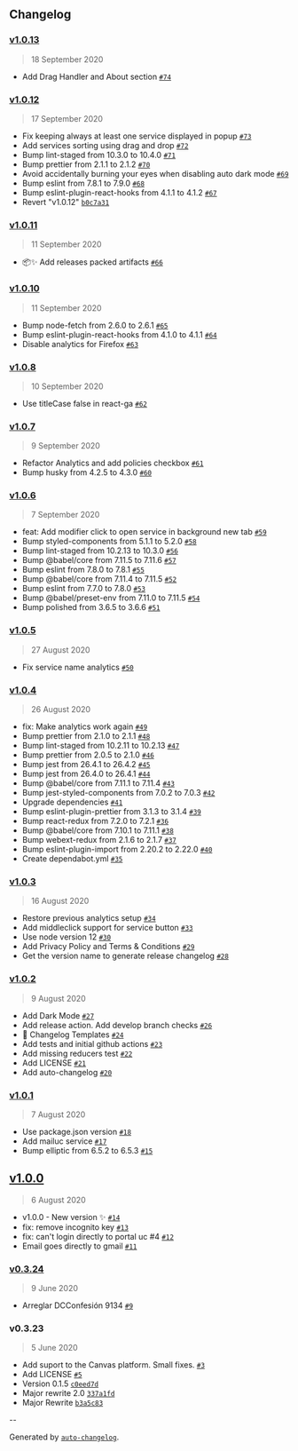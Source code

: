 ## Changelog

### [v1.0.13](https://github.com/wachunei/directUC/compare/v1.0.12...v1.0.13)

> 18 September 2020

- Add Drag Handler and About section [`#74`](https://github.com/wachunei/directUC/pull/74)

### [v1.0.12](https://github.com/wachunei/directUC/compare/v1.0.11...v1.0.12)

> 17 September 2020

- Fix keeping always at least one service displayed in popup [`#73`](https://github.com/wachunei/directUC/pull/73)
- Add services sorting using drag and drop [`#72`](https://github.com/wachunei/directUC/pull/72)
- Bump lint-staged from 10.3.0 to 10.4.0 [`#71`](https://github.com/wachunei/directUC/pull/71)
- Bump prettier from 2.1.1 to 2.1.2 [`#70`](https://github.com/wachunei/directUC/pull/70)
- Avoid accidentally burning your eyes when disabling auto dark mode [`#69`](https://github.com/wachunei/directUC/pull/69)
- Bump eslint from 7.8.1 to 7.9.0 [`#68`](https://github.com/wachunei/directUC/pull/68)
- Bump eslint-plugin-react-hooks from 4.1.1 to 4.1.2 [`#67`](https://github.com/wachunei/directUC/pull/67)
- Revert "v1.0.12" [`b0c7a31`](https://github.com/wachunei/directUC/commit/b0c7a31f8e9b19b65a7beb372a5d301f32ec5f5f)

### [v1.0.11](https://github.com/wachunei/directUC/compare/v1.0.10...v1.0.11)

> 11 September 2020

- 📦✨ Add releases packed artifacts [`#66`](https://github.com/wachunei/directUC/pull/66)

### [v1.0.10](https://github.com/wachunei/directUC/compare/v1.0.8...v1.0.10)

> 11 September 2020

- Bump node-fetch from 2.6.0 to 2.6.1 [`#65`](https://github.com/wachunei/directUC/pull/65)
- Bump eslint-plugin-react-hooks from 4.1.0 to 4.1.1 [`#64`](https://github.com/wachunei/directUC/pull/64)
- Disable analytics for Firefox [`#63`](https://github.com/wachunei/directUC/pull/63)

### [v1.0.8](https://github.com/wachunei/directUC/compare/v1.0.7...v1.0.8)

> 10 September 2020

- Use titleCase false in react-ga [`#62`](https://github.com/wachunei/directUC/pull/62)

### [v1.0.7](https://github.com/wachunei/directUC/compare/v1.0.6...v1.0.7)

> 9 September 2020

- Refactor Analytics and add policies checkbox [`#61`](https://github.com/wachunei/directUC/pull/61)
- Bump husky from 4.2.5 to 4.3.0 [`#60`](https://github.com/wachunei/directUC/pull/60)

### [v1.0.6](https://github.com/wachunei/directUC/compare/v1.0.5...v1.0.6)

> 7 September 2020

- feat: Add modifier click to open service in background new tab [`#59`](https://github.com/wachunei/directUC/pull/59)
- Bump styled-components from 5.1.1 to 5.2.0 [`#58`](https://github.com/wachunei/directUC/pull/58)
- Bump lint-staged from 10.2.13 to 10.3.0 [`#56`](https://github.com/wachunei/directUC/pull/56)
- Bump @babel/core from 7.11.5 to 7.11.6 [`#57`](https://github.com/wachunei/directUC/pull/57)
- Bump eslint from 7.8.0 to 7.8.1 [`#55`](https://github.com/wachunei/directUC/pull/55)
- Bump @babel/core from 7.11.4 to 7.11.5 [`#52`](https://github.com/wachunei/directUC/pull/52)
- Bump eslint from 7.7.0 to 7.8.0 [`#53`](https://github.com/wachunei/directUC/pull/53)
- Bump @babel/preset-env from 7.11.0 to 7.11.5 [`#54`](https://github.com/wachunei/directUC/pull/54)
- Bump polished from 3.6.5 to 3.6.6 [`#51`](https://github.com/wachunei/directUC/pull/51)

### [v1.0.5](https://github.com/wachunei/directUC/compare/v1.0.4...v1.0.5)

> 27 August 2020

- Fix service name analytics [`#50`](https://github.com/wachunei/directUC/pull/50)

### [v1.0.4](https://github.com/wachunei/directUC/compare/v1.0.3...v1.0.4)

> 26 August 2020

- fix: Make analytics work again [`#49`](https://github.com/wachunei/directUC/pull/49)
- Bump prettier from 2.1.0 to 2.1.1 [`#48`](https://github.com/wachunei/directUC/pull/48)
- Bump lint-staged from 10.2.11 to 10.2.13 [`#47`](https://github.com/wachunei/directUC/pull/47)
- Bump prettier from 2.0.5 to 2.1.0 [`#46`](https://github.com/wachunei/directUC/pull/46)
- Bump jest from 26.4.1 to 26.4.2 [`#45`](https://github.com/wachunei/directUC/pull/45)
- Bump jest from 26.4.0 to 26.4.1 [`#44`](https://github.com/wachunei/directUC/pull/44)
- Bump @babel/core from 7.11.1 to 7.11.4 [`#43`](https://github.com/wachunei/directUC/pull/43)
- Bump jest-styled-components from 7.0.2 to 7.0.3 [`#42`](https://github.com/wachunei/directUC/pull/42)
- Upgrade dependencies [`#41`](https://github.com/wachunei/directUC/pull/41)
- Bump eslint-plugin-prettier from 3.1.3 to 3.1.4 [`#39`](https://github.com/wachunei/directUC/pull/39)
- Bump react-redux from 7.2.0 to 7.2.1 [`#36`](https://github.com/wachunei/directUC/pull/36)
- Bump @babel/core from 7.10.1 to 7.11.1 [`#38`](https://github.com/wachunei/directUC/pull/38)
- Bump webext-redux from 2.1.6 to 2.1.7 [`#37`](https://github.com/wachunei/directUC/pull/37)
- Bump eslint-plugin-import from 2.20.2 to 2.22.0 [`#40`](https://github.com/wachunei/directUC/pull/40)
- Create dependabot.yml [`#35`](https://github.com/wachunei/directUC/pull/35)

### [v1.0.3](https://github.com/wachunei/directUC/compare/v1.0.2...v1.0.3)

> 16 August 2020

- Restore previous analytics setup [`#34`](https://github.com/wachunei/directUC/pull/34)
- Add middleclick support for service button [`#33`](https://github.com/wachunei/directUC/pull/33)
- Use node version 12 [`#30`](https://github.com/wachunei/directUC/pull/30)
- Add Privacy Policy and Terms & Conditions [`#29`](https://github.com/wachunei/directUC/pull/29)
- Get the version name to generate release changelog [`#28`](https://github.com/wachunei/directUC/pull/28)

### [v1.0.2](https://github.com/wachunei/directUC/compare/v1.0.1...v1.0.2)

> 9 August 2020

- Add Dark Mode [`#27`](https://github.com/wachunei/directUC/pull/27)
- Add release action. Add develop branch checks [`#26`](https://github.com/wachunei/directUC/pull/26)
- 📝 Changelog Templates [`#24`](https://github.com/wachunei/directUC/pull/24)
- Add tests and initial github actions [`#23`](https://github.com/wachunei/directUC/pull/23)
- Add missing reducers test [`#22`](https://github.com/wachunei/directUC/pull/22)
- Add LICENSE [`#21`](https://github.com/wachunei/directUC/pull/21)
- Add auto-changelog [`#20`](https://github.com/wachunei/directUC/pull/20)

### [v1.0.1](https://github.com/wachunei/directUC/compare/v1.0.0...v1.0.1)

> 7 August 2020

- Use package.json version [`#18`](https://github.com/wachunei/directUC/pull/18)
- Add mailuc service [`#17`](https://github.com/wachunei/directUC/pull/17)
- Bump elliptic from 6.5.2 to 6.5.3 [`#15`](https://github.com/wachunei/directUC/pull/15)

## [v1.0.0](https://github.com/wachunei/directUC/compare/v0.3.24...v1.0.0)

> 6 August 2020

- v1.0.0 - New version ✨ [`#14`](https://github.com/wachunei/directUC/pull/14)
- fix: remove incognito key [`#13`](https://github.com/wachunei/directUC/pull/13)
- fix: can't login directly to portal uc #4 [`#12`](https://github.com/wachunei/directUC/pull/12)
- Email goes directly to gmail [`#11`](https://github.com/wachunei/directUC/pull/11)

### [v0.3.24](https://github.com/wachunei/directUC/compare/v0.3.23...v0.3.24)

> 9 June 2020

- Arreglar DCConfesión 9134 [`#9`](https://github.com/wachunei/directUC/pull/9)

### v0.3.23

> 5 June 2020

- Add suport to the Canvas platform. Small fixes. [`#3`](https://github.com/wachunei/directUC/pull/3)
- Add LICENSE [`#5`](https://github.com/wachunei/directUC/pull/5)
- Version 0.1.5 [`c0eed7d`](https://github.com/wachunei/directUC/commit/c0eed7dbaf9f517171e17238b8835cd0a4b91d66)
- Major rewrite 2.0 [`337a1fd`](https://github.com/wachunei/directUC/commit/337a1fd709bc807d927ff4f6fded81f3fbc2d877)
- Major Rewrite [`b3a5c83`](https://github.com/wachunei/directUC/commit/b3a5c8371e877b3520e509708cbd788df85775fc)

--

Generated by [`auto-changelog`](https://github.com/CookPete/auto-changelog).
